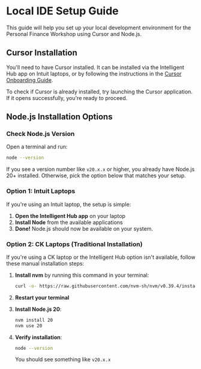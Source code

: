 # Local IDE Setup Guide

This guide will help you set up your local development environment for the Personal Finance Workshop using Cursor and Node.js.


## Cursor Installation

You'll need to have Cursor installed. It can be installed via the Intelligent Hub app on Intuit laptops, or by following the instructions in the [Cursor Onboarding Guide](https://devportal.intuit.com/app/dp/capability/CAP-2127/capabilityDocs/main/docs/reference/cursor/onboarding_guide.md).

To check if Cursor is already installed, try launching the Cursor application. If it opens successfully, you're ready to proceed.

## Node.js Installation Options

### Check Node.js Version

Open a terminal and run:
```bash
node --version
```

If you see a version number like `v20.x.x` or higher, you already have Node.js 20+ installed.  Otherwise, pick the option below that matches your setup.

### Option 1: Intuit Laptops 

If you're using an Intuit laptop, the setup is simple:

1. **Open the Intelligent Hub app** on your laptop
2. **Install Node** from the available applications
3. **Done!** Node.js should now be available on your system.

### Option 2: CK Laptops (Traditional Installation)

If you're using a CK laptop or the Intelligent Hub option isn't available, follow these manual installation steps:

1. **Install nvm** by running this command in your terminal:
   ```bash
   curl -o- https://raw.githubusercontent.com/nvm-sh/nvm/v0.39.4/install.sh | bash
   ```

2. **Restart your terminal** 

3. **Install Node.js 20**:
   ```bash
   nvm install 20
   nvm use 20
   ```

4. **Verify installation**:
   ```bash
   node --version
   ```
   You should see something like `v20.x.x`
